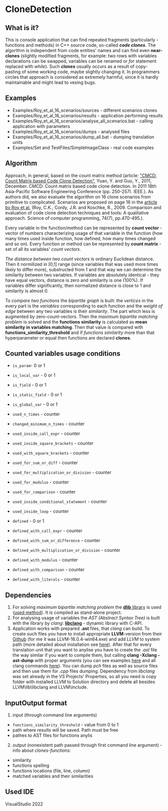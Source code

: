 # CloneDetection

## What is it?
This is console application that can find repeated fragments (particularly - functions and methods) in C++ source code, so-called **_code clones_**. The algorithm is independent from code entities' names and can find even **near-clones** (slightly modified fragments, for example: two rows with variables declarations can be swapped, variables can be renamed or *for* statement replaced with *while*). Such **clones** usually occurs as a result of copy-pasting of some working code, maybe slightly changing it. In programmers circles that approach is considered as extremely harmful, since it is hardly maintainable and might lead to vexing bugs. 

## Examples
- Examples/Roy_et_al_16_scenarios/sources - different scenarios clones
- Examples/Roy_et_al_16_scenarios/results - application performing results
- Examples/Roy_et_al_16_scenarios/analyse_all_scenarios.bat - calling application with parameters
- Examples/Roy_et_al_16_scenarios/dumps - analysed files
- Examples/Roy_et_al_16_scenarios/dump_all.bat - dumping translation units
- Examples/Set and TestFiles/SimpleImageClass - real code examples

## Algorithm
Approach, in general, based on the count matrix method (article: ["CMCD: Count Matrix based Code Clone Detection"](https://ieeexplore.ieee.org/abstract/document/6130694), Yuan, Y. and Guo, Y., 2011, December. CMCD: Count matrix based code clone detection. In 2011 18th Asia-Pacific Software Engineering Conference (pp. 250-257). IEEE.).
As authors did, we also evaluate the algorithm on 16 clone scenarios from primitive to complicated. Scenarios are proposed on page 16 in the [article by Roy et al.](https://www.sciencedirect.com/science/article/pii/S0167642309000367) (Roy, C.K., Cordy, J.R. and Koschke, R., 2009. Comparison and evaluation of code clone detection techniques and tools: A qualitative approach. Science of computer programming, 74(7), pp.470-495.).

Every variable in the function/method can be represented by **count vector** - vector of numbers characterizing usage of that variable in the function (how many times used inside function, how defined, how many times changed and so on). Every function or method can be represented by **count matrix** - set of all its variables' *count vectors*.

*The distance between two count vectors* is ordinary Euclidean distance. Then it normilized in \[0,1\] range (since variables that was used more times likely to differ more), substructed from 1 and that way we can determine the similarity between two variables. If variables are absolutely identical - they have equal vectors, distance is zero and similarity is one (100%). If variables differ significantly, then normalized distance is close to 1 and similarity is almost 0.

To *compare two functions* the *bipartite graph* is built: the *vertices* in the every part is the *variables* corresponding to each function and the *weight of edge* between any two variables is their *similarity*. The part which less is augmented by zero-count-vectors. Then the *maximum bipartite matching problem* is solved and the **functions similarity** is calculated as **mean similarity in variables matching**. Then that value is compared with **functions_similarity_threshold** and if *functions similarity* more than that hyperparameter or equal then functions are declared **clones**.

## Counted variables usage conditions
- `is_param`- 0 or 1
- `is_local_var` - 0 or 1
- `is_field` - 0 or 1
- `is_static_field` - 0 or 1
- `is_global_var` - 0 or 1

- `used_n_times` - counter
- `changed_minimum_n_times` - counter
- `used_inside_call_expr` - counter
- `used_inside_square_brackets` - counter
- `used_with_square_brackets` - counter

- `used_for_sum_or_diff` - counter
- `used_for_multiplication_or_division` - counter
- `used_for_modulus` - counter
- `used_for_comparison` - counter

- `used_inside_conditional_statement` - counter
- `used_inside_loop` - counter

- `defined` - 0 or 1
- `defined_with_call_expr` - counter
- `defined_with_sum_or_difference` - counter
- `defined_with_multiplication_or_division` - counter
- `defined_with_modulus` - counter
- `defined_with_comparison` - counter
- `defined_with_literals` - counter

## Dependencies
1. For solving *maximum bipartite matching problem* the [**dlib** library](http://dlib.net/) is used ([used method](http://dlib.net/dlib/optimization/max_cost_assignment_abstract.h.html#max_cost_assignment)). It is compiled as stand-alone project.
2. For analysing usage of variables the *AST (Abstract Syntax Tree)* is built with the library by *clang*: [**libclang**](https://clang.llvm.org/doxygen/group__CINDEX.html#ga51eb9b38c18743bf2d824c6230e61f93) - dynamic library with C-API.
3. Application works with prepared **.ast** files, that *clang* can build. 
To create such files you have to install appropriate **LLVM**-version from their [Github](https://github.com/llvm/llvm-project/releases/) (for me it was LLVM-16.0.4-win64.exe) and add *LLVM* to system path (more detailed about installation see [here](https://metanit.com/cpp/tutorial/1.8.php)). After that for every translation unit that you want to anylise you have to create the *.ast* file the way similar if you want to compile them, but calling **clang -Xclang -ast-dump** with proper arguments (you can see examples [here](https://bastian.rieck.me/blog/posts/2015/baby_steps_libclang_ast/) and all clang commands [here](https://clang.llvm.org/docs/ClangCommandLineReference.html)). You can dump *pch* files as well as source files and then use them for *.cpp* files dumping.
Dependency from *libclang* was set already in the VS Projects' Properties, so all you need is copy folder with installed LLVM to Solution directory and delete all besides LLVM\lib\libclang and LLVM\include.

## InputOutput format
1. input (through command line arguments) 
- `functions_similarity_threshold` - value from 0 to 1
- path where results will be saved. Path must be free
- pathes to AST files for functions anylis

2. output (nonexistent path passed through first command line argument) - info about *clones-functions*:
- similarity
- functions spelling
- functions locations (file, line, column)
- matched variables and their similarities

## Used IDE
VisualStudio 2022
